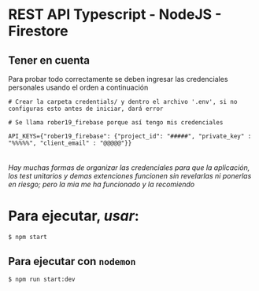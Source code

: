# REST API Typescript - NodeJS - Firestore

 <!-- [![NPM](https://img.shields.io/travis/com/Rober19/node_ts_db.svg?branch=master&style=flat-square&logo=travis-ci&logoColor=white&label=travis)](https://travis-ci.com/Rober19/node_ts_db) [![Build Status](	https://img.shields.io/azure-devops/build/rober19dev/afbe8b69-aad3-41ed-91d7-bafbfa8106dc/11/master.svg?style=flat-square&logo=azuredevops&logoColor=white&label=Azure)](https://rober19dev.visualstudio.com/Pipelines/_build/latest?definitionId=11) [![CodeFactor](https://www.codefactor.io/repository/github/rober19/node_ts_db/badge?style=flat-square)](https://www.codefactor.io/repository/github/rober19/node_ts_db) -->


## Tener en cuenta
Para probar todo correctamente se deben ingresar las credenciales personales usando el orden a continuación  

```` 
# Crear la carpeta credentials/ y dentro el archivo '.env', si no configuras esto antes de iniciar, dará error

# Se llama rober19_firebase porque así tengo mis credenciales

API_KEYS={"rober19_firebase": {"project_id": "#####", "private_key" : "%%%%%", "client_email" : "@@@@@"}}


````
###### Hay muchas formas de organizar las credenciales para que la aplicación, los test unitarios y demas extenciones funcionen sin revelarlas ni ponerlas en riesgo; pero la mia me ha funcionado y la recomiendo

# Para ejecutar, *usar*:

````bash
$ npm start
````

## Para ejecutar con ``nodemon``
````bash
$ npm run start:dev
````
